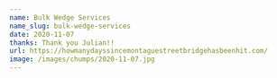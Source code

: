 ```yaml
---
name: Bulk Wedge Services
name_slug: bulk-wedge-services
date: 2020-11-07
thanks: Thank you Julian!!
url: https://howmanydayssincemontaguestreetbridgehasbeenhit.com/
image: /images/chumps/2020-11-07.jpg
---
```


